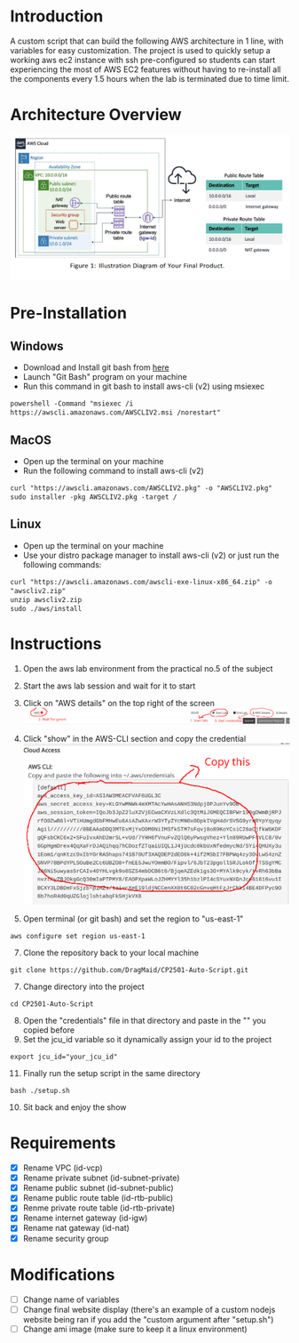 # Introduction
A custom script that can build the following AWS architecture in 1 line, with variables for easy customization.
The project is used to quickly setup a working aws ec2 instance with ssh pre-configured so students can start
experiencing the most of AWS EC2 features without having to re-install all the components every 1.5 hours when
the lab is terminated due to time limit.

# Architecture Overview
![General Architecture for AWS](/assets/architecture.png)

# Pre-Installation
## Windows
- Download and Install git bash from [here](https://git-scm.com/downloads)
- Launch "Git Bash" program on your machine
- Run this command in git bash to install  aws-cli (v2) using msiexec
 ```
 powershell -Command "msiexec /i https://awscli.amazonaws.com/AWSCLIV2.msi /norestart"
 ```

## MacOS
- Open up the terminal on your machine
- Run the following command to install aws-cli (v2)
```
curl "https://awscli.amazonaws.com/AWSCLIV2.pkg" -o "AWSCLIV2.pkg"
sudo installer -pkg AWSCLIV2.pkg -target /
```


## Linux
+ Open up the terminal on your machine
+ Use your distro package manager to install aws-cli (v2) or just run the following commands:
```
curl "https://awscli.amazonaws.com/awscli-exe-linux-x86_64.zip" -o "awscliv2.zip"
unzip awscliv2.zip
sudo ./aws/install
```


# Instructions
1. Open the aws lab environment from the practical no.5 of the subject
2. Start the aws lab session and wait for it to start
3. Click on "AWS details" on the top right of the screen
![General Instructon 1 for AWS](/assets/instructions1.png)

4. Click "show" in the AWS-CLI section and copy the credential
![General Instructon 2 for AWS](/assets/instructions2.png)
   
5. Open terminal (or git bash) and set the region to "us-east-1"
```
aws configure set region us-east-1
```

7. Clone the repository back to your local machine
```
git clone https://github.com/DragMaid/CP2501-Auto-Script.git
```
7. Change directory into the project
```
cd CP2501-Auto-Script
```
8. Open the "credentials" file in that directory and paste in the "<credential>" you copied before
9. Set the jcu_id variable so it dynamically assign your id to the project
```
export jcu_id="your_jcu_id"
```
11. Finally run the setup script in the same directory
```
bash ./setup.sh
```
10. Sit back and enjoy the show

# Requirements
- [x] Rename VPC (id-vcp)
- [x] Rename private subnet (id-subnet-private)
- [x] Rename public subnet (id-subnet-public)
- [x] Rename public route table (id-rtb-public)
- [x] Renme private route table (id-rtb-private)
- [x] Rename internet gateway (id-igw)
- [x] Rename nat gateway (id-nat)
- [x] Rename security group

# Modifications
- [ ] Change name of variables
- [ ] Change final website display (there's an example of a custom nodejs website being ran if you add the "custom argument after "setup.sh")
- [ ] Change ami image (make sure to keep it a linux environment)
